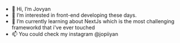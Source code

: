 - 👋 Hi, I’m Jovyan
- 👀 I’m interested in front-end developing these days.
- 🌱 I’m currently learning about NextJs which is the most challenging frameworkd that i've ever touched
- 📫 You could check my instagram @jopiiyan


<!---
jopiiyan/jopiiyan is a ✨ special ✨ repository because its `README.md` (this file) appears on your GitHub profile.
You can click the Preview link to take a look at your changes.
--->
